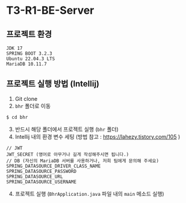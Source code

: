 # T3-R1-BE-Server

## 프로젝트 환경
```
JDK 17
SPRING BOOT 3.2.3
Ubuntu 22.04.3 LTS
MariaDB 10.11.7
```
## 프로젝트 실행 방법 (Intellij) 
1. Git clone
2. `bhr` 폴더로 이동
```
$ cd bhr
```
3. 반드시 해당 폴더에서 프로젝트 실행 (`bhr` 폴더)
4. Intellij 내의 환경 변수 세팅
   (방법 참고 : https://lahezy.tistory.com/105 )
 ```
 // JWT 
 JWT_SECRET (영어로 아무거나 길게 작성해주시면 됩니다.) 
 // DB (자신의 MariaDB 서버를 사용하거나, 저희 팀에게 문의해 주세요)
 SPRING_DATASOURCE_DRIVER_CLASS_NAME
 SPRING_DATASOURCE_PASSWORD
 SPRING_DATASOURCE_URL
 SPRING_DATASOURCE_USERNAME
 ```
4. 프로젝트 실행 (`BhrApplication.java` 파일 내의 `main` 메소드 실행)
